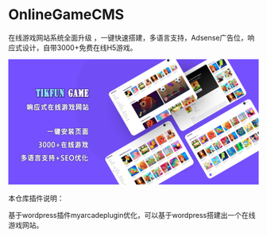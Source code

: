 # OnlineGameCMS
在线游戏网站系统全面升级 ，一键快速搭建，多语言支持，Adsense广告位，响应式设计，自带3000+免费在线H5游戏。  

![在线游戏站演示](https://github.com/frankcuddy/OnlineGameCMS/blob/main/tikfungame_cms.png)


本仓库插件说明：

基于wordpress插件myarcadeplugin优化，可以基于wordpress搭建出一个在线游戏网站。


